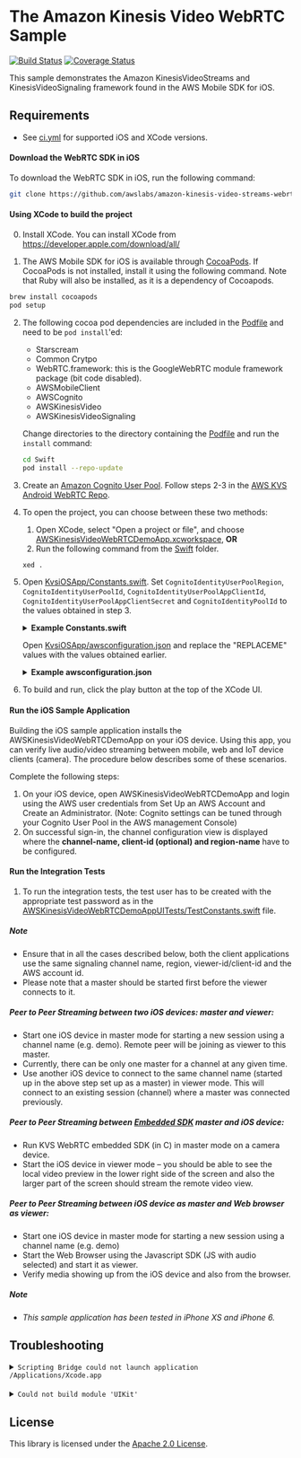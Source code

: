 # The Amazon Kinesis Video WebRTC Sample
[![Build Status](https://travis-ci.org/awslabs/amazon-kinesis-video-streams-webrtc-sdk-ios.svg?branch=master)](https://travis-ci.org/awslabs/amazon-kinesis-video-streams-webrtc-sdk-ios)
[![Coverage Status](https://codecov.io/gh/awslabs/amazon-kinesis-video-streams-webrtc-sdk-ios/branch/master/graph/badge.svg)](https://codecov.io/gh/awslabs/amazon-kinesis-video-streams-webrtc-sdk-ios)

This sample demonstrates the Amazon KinesisVideoStreams and KinesisVideoSignaling framework found in the AWS Mobile SDK for iOS.

## Requirements

* See [ci.yml](.github/workflows/ci.yml) for supported iOS and XCode versions.

#### Download the WebRTC SDK in iOS
To download the WebRTC SDK in iOS, run the following command:

```bash
git clone https://github.com/awslabs/amazon-kinesis-video-streams-webrtc-sdk-ios.git
```  

#### Using XCode to build the project

0. Install XCode. You can install XCode from https://developer.apple.com/download/all/

1. The AWS Mobile SDK for iOS is available through [CocoaPods](http://cocoapods.org). If CocoaPods is not installed, install it using the following command. Note that Ruby will also be installed, as it is a dependency of Cocoapods.
```bash
brew install cocoapods
pod setup
```

2. The following cocoa pod dependencies are included in the [Podfile](Swift/Podfile) and need to be `pod install`'ed:

   * Starscream
   * Common Crytpo
   * WebRTC.framework: this is the GoogleWebRTC module framework package (bit code disabled).
   * AWSMobileClient
   * AWSCognito
   * AWSKinesisVideo
   * AWSKinesisVideoSignaling

   Change directories to the directory containing the [Podfile](Swift/Podfile) and run the `install` command:
   ```bash
   cd Swift
   pod install --repo-update
   ```

3. Create an [Amazon Cognito User Pool](https://docs.aws.amazon.com/cognito/latest/developerguide/what-is-amazon-cognito.html). Follow steps 2-3 in the [AWS KVS Android WebRTC Repo](https://github.com/awslabs/amazon-kinesis-video-streams-webrtc-sdk-android).

4. To open the project, you can choose between these two methods:

    1. Open XCode, select "Open a project or file", and choose [AWSKinesisVideoWebRTCDemoApp.xcworkspace](Swift/AWSKinesisVideoWebRTCDemoApp.xcworkspace), **OR**
    2. Run the following command from the [Swift](Swift) folder.
    ```bash
    xed .
    ```

5. Open [KvsiOSApp/Constants.swift](Swift/KVSiOSApp/Constants.swift). Set `CognitoIdentityUserPoolRegion`, `CognitoIdentityUserPoolId`, `CognitoIdentityUserPoolAppClientId`, `CognitoIdentityUserPoolAppClientSecret` and `CognitoIdentityPoolId` to the values obtained in step 3.

   <details>
       <summary><strong>Example Constants.swift</strong></summary>
   
      ```swift
      let cognitoIdentityUserPoolRegion = AWSRegionType.USWest2
      let cognitoIdentityUserPoolId = "us-west-2_qRsTuVwXy"
      let cognitoIdentityUserPoolAppClientId = "0123456789abcdefghijklmnop"
      let cognitoIdentityUserPoolAppClientSecret = "abcdefghijklmnopqrstuvwxyz0123456789abcdefghijklmno"
      let cognitoIdentityPoolId = "us-west-2:01234567-89ab-cdef-0123-456789abcdef"
      ```
   
   </details>

   Open [KvsiOSApp/awsconfiguration.json](Swift/KVSiOSApp/awsconfiguration.json) and replace the "REPLACEME" values with the values obtained earlier.

   <details>
       <summary><strong>Example awsconfiguration.json</strong></summary>
   
   ```json
   {
     "Version": "1.0",
     "CredentialsProvider": {
       "CognitoIdentity": {
         "Default": {
           "PoolId": "us-west-2:01234567-89ab-cdef-0123-456789abcdef",
           "Region": "us-west-2"
         }
       }
     },
     "IdentityManager": {
       "Default": {}
     },
     "CognitoUserPool": {
       "Default": {
         "AppClientSecret": "abcdefghijklmnopqrstuvwxyz0123456789abcdefghijklmno",
         "AppClientId": "0123456789abcdefghijklmnop",
         "PoolId": "us-west-2_qRsTuVwXy",
         "Region": "us-west-2"
       }
     }
   }
   ```
   
   </details>

6. To build and run, click the play button at the top of the XCode UI.

#### Run the iOS Sample Application
Building the iOS sample application installs the AWSKinesisVideoWebRTCDemoApp on your iOS device. Using this app, you can verify live audio/video streaming between mobile, web and IoT device clients (camera). The procedure below describes some of these scenarios. 

Complete the following steps:

1.    On your iOS device, open AWSKinesisVideoWebRTCDemoApp and login using the AWS user credentials from Set Up an AWS Account and Create an Administrator. (Note: Cognito settings can be tuned through your Cognito User Pool in the AWS management Console)
2.    On successful sign-in, the channel configuration view is displayed where the **channel-name, client-id (optional) and region-name** have to be configured. 

#### Run the Integration Tests  
1.   To run the integration tests, the test user has to be created with the appropriate test password as in the [AWSKinesisVideoWebRTCDemoAppUITests/TestConstants.swift](Swift/AWSKinesisVideoWebRTCDemoAppUITests/TestConstants.swift) file.


##### Note
*    Ensure that in all the cases described below, both the client applications use the same signaling channel name, region, viewer-id/client-id and the AWS account id.
*    Please note that a master should be started first before the viewer connects to it.

#####    Peer to Peer Streaming between two iOS devices: master and viewer:
*    Start one iOS device in master mode for starting a new session using a channel name (e.g. demo). Remote peer will be joining as viewer to this master.
*    Currently, there can be only one master for a channel at any given time.
*    Use another iOS device to connect to the same channel name (started up in the above step set up as a master) in viewer mode. This will connect to an existing session (channel) where a master was connected previously.

#####    Peer to Peer Streaming between [Embedded SDK](https://github.com/awslabs/amazon-kinesis-video-streams-webrtc-sdk-c) master and iOS device:
  *    Run KVS WebRTC embedded SDK (in C) in master mode on a camera device.
  *    Start the iOS device in viewer mode – you should be able to see the local video preview in the lower right side of the screen and also the larger part of the screen should stream the remote video view.

#####    Peer to Peer Streaming between iOS device as master and Web browser as viewer:
 *    Start one iOS device in master mode for starting a new session using a channel name (e.g. demo)
 *    Start the Web Browser using the Javascript SDK (JS with audio selected) and start it as viewer.
 *    Verify media showing up from the iOS device and also from the browser.

##### Note

* _This sample application has been tested in iPhone XS and iPhone 6._

## Troubleshooting

<details>
    <summary><code>Scripting Bridge could not launch application /Applications/Xcode.app</code></summary>
    <br>
    Check that XCode is in the Application folder.
</details>

<br>

<details>
    <summary><code>Could not build module 'UIKit'</code></summary>
    <br>
    Try reinstalling XCode, restarting your MAC, and reinstalling the Pods:

   ```
   rm -rf ~/Library/Caches/CocoaPods
   rm -rf Pods
   rm -rf ~/Library/Developer/Xcode/DerivedData
   pod deintegrate
   rm -f Podfile.lock
   pod setup
   pod install --update-repo
   ```

   Then, run a clean build by going to `Product > Clean Build Folder` or using ⌘+⇧+K before clicking the play button.

</details>

## License
This library is licensed under the [Apache 2.0 License](https://github.com/awslabs/amazon-kinesis-video-streams-webrtc-sdk-ios/blob/master/LICENSE).
